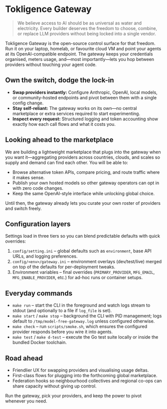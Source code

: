 # Tokligence Gateway

> We believe access to AI should be as universal as water and electricity. Every builder deserves the freedom to choose, combine, or replace LLM providers without being locked into a single vendor.

Tokligence Gateway is the open-source control surface for that freedom. Run it on your laptop, homelab, or favourite cloud VM and point your agents at its OpenAI-compatible endpoint. The gateway keeps your credentials organised, meters usage, and—most importantly—lets you hop between providers without touching your agent code.

## Own the switch, dodge the lock-in

- **Swap providers instantly:** Configure Anthropic, OpenAI, local models, or community-hosted endpoints and pivot between them with a single config change.
- **Stay self-reliant:** The gateway works on its own—no central marketplace or extra services required to start experimenting.
- **Inspect every request:** Structured logging and token accounting show exactly how each call flows and what it costs you.

## Looking ahead to the marketplace

We are building a lightweight marketplace that plugs into the gateway when you want it—aggregating providers across countries, clouds, and scales so supply and demand can find each other. You will be able to:

- Browse alternative token APIs, compare pricing, and route traffic where it makes sense.
- Publish your own hosted models so other gateway operators can opt in with zero code changes.
- Keep the same OpenAI-style interface while unlocking global choice.

Until then, the gateway already lets you curate your own roster of providers and switch freely.

## Configuration layers

Settings load in three tiers so you can blend predictable defaults with quick overrides:

1. `config/setting.ini` – global defaults such as `environment`, base API URLs, and logging preferences.
2. `config/<env>/gateway.ini` – environment overlays (dev/test/live) merged on top of the defaults for per-deployment tweaks.
3. Environment variables – final overrides (`PRIMARY_PROVIDER`, `MFG_EMAIL`, `MFG_ENABLE_PROVIDER`, etc.) for ad-hoc runs or container setups.

## Everyday commands

- `make run` – start the CLI in the foreground and watch logs stream to stdout (and optionally to a file if `log_file` is set).
- `make start` / `make stop` – background the CLI with PID management; logs default to `/tmp/model-free-gateway.log` unless configured otherwise.
- `make check` – run `scripts/smoke.sh`, which ensures the configured provider responds before you wire it into agents.
- `make test` / `make d-test` – execute the Go test suite locally or inside the bundled Docker toolchain.

## Road ahead

- Friendlier UX for swapping providers and visualising usage deltas.
- First-class flows for plugging into the forthcoming global marketplace.
- Federation hooks so neighbourhood collectives and regional co-ops can share capacity without giving up control.

Run the gateway, pick your providers, and keep the power to pivot whenever you need.
